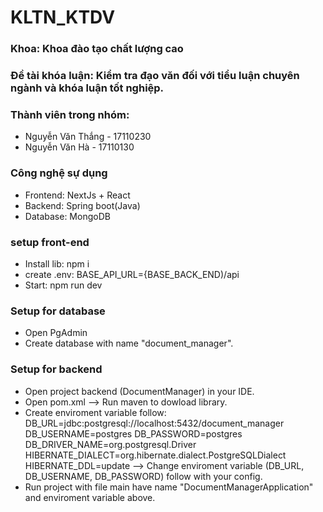 # KLTN_KTDV
### Khoa: Khoa đào tạo chất lượng cao
### Đề tài khóa luận: Kiểm tra đạo văn đối với tiểu luận chuyên ngành và khóa luận tốt nghiệp.
### Thành viên trong nhóm:
+ Nguyễn Văn Thắng - 17110230
+ Nguyễn Văn Hà - 17110130
### Công nghệ sự dụng
+ Frontend: NextJs + React
+ Backend: Spring boot(Java)
+ Database: MongoDB
### setup front-end
+ Install lib: npm i
+ create .env: BASE_API_URL={BASE_BACK_END)/api
+ Start: npm run dev

### Setup for database
+ Open PgAdmin
+ Create database with name "document_manager".

### Setup for backend
+ Open project backend (DocumentManager) in your IDE.
+ Open pom.xml --> Run maven to dowload library.
+ Create enviroment variable follow:
    DB_URL=jdbc:postgresql://localhost:5432/document_manager
    DB_USERNAME=postgres
    DB_PASSWORD=postgres
    DB_DRIVER_NAME=org.postgresql.Driver
    HIBERNATE_DIALECT=org.hibernate.dialect.PostgreSQLDialect
    HIBERNATE_DDL=update
    --> Change enviroment variable (DB_URL, DB_USERNAME, DB_PASSWORD) follow with your config.
+ Run project with file main have name "DocumentManagerApplication" and enviroment variable above.